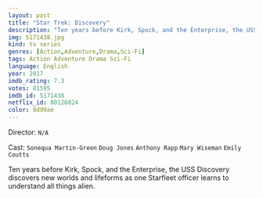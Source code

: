 ```yaml
---
layout: post
title: "Star Trek: Discovery"
description: "Ten years before Kirk, Spock, and the Enterprise, the USS Discovery discovers new worlds and lifeforms as one Starfleet officer learns to understand all things alien..."
img: 5171438.jpg
kind: tv series
genres: [Action,Adventure,Drama,Sci-Fi]
tags: Action Adventure Drama Sci-Fi 
language: English
year: 2017
imdb_rating: 7.3
votes: 81595
imdb_id: 5171438
netflix_id: 80126024
color: 8d99ae
---
```

Director: `N/A`  

Cast: `Sonequa Martin-Green` `Doug Jones` `Anthony Rapp` `Mary Wiseman` `Emily Coutts` 

Ten years before Kirk, Spock, and the Enterprise, the USS Discovery discovers new worlds and lifeforms as one Starfleet officer learns to understand all things alien.